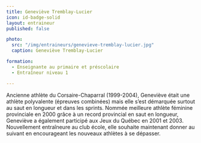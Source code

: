 ```yaml
---
title: Geneviève Tremblay-Lucier
icon: id-badge-solid
layout: entraineur
published: false

photo:
  src: "/img/entraineurs/genevieve-tremblay-lucier.jpg"
  caption: Geneviève Tremblay-Lucier

formation:
  - Enseignante au primaire et préscolaire
  - Entraîneur niveau 1

---
```


Ancienne athlète du Corsaire-Chaparral (1999-2004), Geneviève était une athlète polyvalente (épreuves combinées) mais elle s’est démarquée surtout au saut en longueur et dans les sprints. Nommée meilleure athlète féminine provinciale en 2000 grâce à un record provincial en saut en longueur, Geneviève a également participé aux Jeux du Québec en 2001 et 2003. Nouvellement entraîneure au club école, elle souhaite maintenant donner au suivant en encourageant les nouveaux athlètes à se dépasser.
